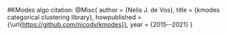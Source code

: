 #KModes algo citation:
@Misc{
  author = {Nelis J. de Vos},
  title = {kmodes categorical clustering library},
  howpublished = {\url{https://github.com/nicodv/kmodes}},
  year = {2015--2021}
}
